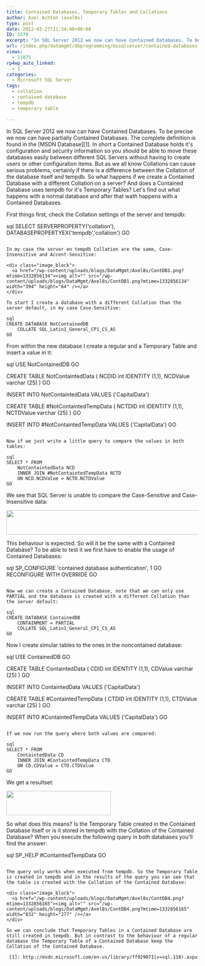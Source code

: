 ```yaml
---
title: Contained Databases, Temporary Tables and Collations
author: Axel Achten (axel8s)
type: post
date: 2012-03-27T11:54:00+00:00
ID: 1579
excerpt: "In SQL Server 2012 we now can have Contained Databases. To be precise we now can have partially Contained Databases. The complete definition is found in the MSDN Database. In short a Contained Database holds it's configuration and security information s&hellip;"
url: /index.php/datamgmt/dbprogramming/mssqlserver/contained-databases-temptables-and-their/
views:
  - 11075
rp4wp_auto_linked:
  - 1
categories:
  - Microsoft SQL Server
tags:
  - collation
  - contained database
  - tempdb
  - temporary table

---
```

In SQL Server 2012 we now can have Contained Databases. To be precise we now can have partially Contained Databases. The complete definition is found in the [MSDN Database][1]. In short a Contained Database holds it's configuration and security information so you should be able to move these databases easily between different SQL Servers without having to create users or other configuration items. But as we all know Collations can cause serious problems, certainly if there is a difference between the Collation of the database itself and tempdb. So what happens if we create a Contained Database with a different Collation on a server? And does a Contained Database uses tempdb for it's Temporary Tables? Let's find out what happens with a normal database and after that wath happens with a Contained Databases.
  
First things first, check the Collation settings of the server and tempdb:

sql
SELECT SERVERPROPERTY('collation'), DATABASEPROPERTYEX('tempdb','collation')
GO
```

In my case the server en tempdb Collation are the same, Case-Insensitive and Accent-Sensitive:

<div class="image_block">
  <a href="/wp-content/uploads/blogs/DataMgmt/Axel8s/ContDB1.png?mtime=1332856134"><img alt="" src="/wp-content/uploads/blogs/DataMgmt/Axel8s/ContDB1.png?mtime=1332856134" width="394" height="64" /></a>
</div>

To start I create a database with a different Collation than the server default, in my case Case-Sensitive:

sql
CREATE DATABASE NotContainedDB
	COLLATE SQL_Latin1_General_CP1_CS_AS
GO
```

From within the new database I create a regular and a Temporary Table and insert a value in it:

sql
USE NotContainedDB
GO

CREATE TABLE NotContaintedData (
	NCDID int IDENTITY (1,1),
	NCDValue varchar (25)
	)
GO

INSERT INTO NotContaintedData
	VALUES ('CapitalData')

CREATE TABLE #NotContaintedTempData (
	NCTDID int IDENTITY (1,1),
	NCTDValue varchar (25)
	)
GO

INSERT INTO #NotContaintedTempData
	VALUES ('CapitalData')
GO
```

Now if we just write a little query to compare the values in both tables:

sql
SELECT * FROM 
	NotContaintedData NCD
	INNER JOIN #NotContaintedTempData NCTD
	ON NCD.NCDValue = NCTD.NCTDValue
GO
```

We see that SQL Server is unable to compare the Case-Sensitive and Case-Insensitive data:

<div class="image_block">
  <a href="/wp-content/uploads/blogs/DataMgmt/Axel8s/ContDB2.png?mtime=1332856142"><img alt="" src="/wp-content/uploads/blogs/DataMgmt/Axel8s/ContDB2.png?mtime=1332856142" width="996" height="64" /></a>
</div>

This behaviour is expected. So will it be the same with a Contained Database? To be able to test it we first have to enable the usage of Contained Databases:

sql
SP_CONFIGURE 'contained database authentication', 1
GO
RECONFIGURE WITH OVERRIDE
GO
```

Now we can create a Contained Database, note that we can only use PARTIAL and the database is created with a different Collation than the server default:

sql
CREATE DATABASE ContainedDB
	CONTAINMENT = PARTIAL
	COLLATE SQL_Latin1_General_CP1_CS_AS
GO
```

Now I create simular tables to the ones in the noncontained database:

sql
USE ContainedDB
GO

CREATE TABLE ContaintedData (
	CDID int IDENTITY (1,1),
	CDValue varchar (25)
	)
GO

INSERT INTO ContaintedData
	VALUES ('CapitalData')

CREATE TABLE #ContaintedTempData (
	CTDID int IDENTITY (1,1),
	CTDValue varchar (25)
	)
GO

INSERT INTO #ContaintedTempData
	VALUES ('CapitalData')
GO
```

If we now run the query where both values are compared:

sql
SELECT * FROM 
	ContaintedData CD
	INNER JOIN #ContaintedTempData CTD
	ON CD.CDValue = CTD.CTDValue
GO
```

We get a resultset:

<div class="image_block">
  <a href="/wp-content/uploads/blogs/DataMgmt/Axel8s/ContDB3.png?mtime=1332856155"><img alt="" src="/wp-content/uploads/blogs/DataMgmt/Axel8s/ContDB3.png?mtime=1332856155" width="274" height="64" /></a>
</div>

So what does this means? Is the Temporary Table created in the Contained Database itself or is it stored in tempdb with the Collation of the Contained Database? When you execute the following query in both databases you'll find the answer:

sql
SP_HELP #ContaintedTempData
GO
```

The query only works when executed from tempdb. So the Temporary Table is created in tempdb and in the results of the query you can see that the table is created with the Collation of the Contained Database:

<div class="image_block">
  <a href="/wp-content/uploads/blogs/DataMgmt/Axel8s/ContDB4.png?mtime=1332856165"><img alt="" src="/wp-content/uploads/blogs/DataMgmt/Axel8s/ContDB4.png?mtime=1332856165" width="832" height="277" /></a>
</div>

So we can conclude that Temporary Tables in a Contained Database are still created in tempdb. But in contrast to the behaviour of a regular database the Temporary Table of a Contained Database keep the Collation of the Contained Database.

 [1]: http://msdn.microsoft.com/en-us/library/ff929071(v=sql.110).aspx